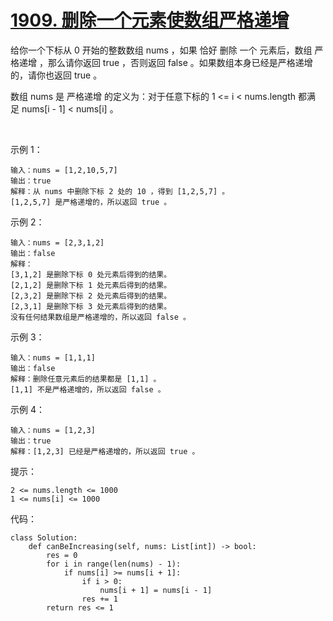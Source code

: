 # [1909. 删除一个元素使数组严格递增](https://leetcode.cn/problems/remove-one-element-to-make-the-array-strictly-increasing/)

给你一个下标从 0 开始的整数数组 nums ，如果 恰好 删除 一个 元素后，数组 严格递增 ，那么请你返回 true ，否则返回 false 。如果数组本身已经是严格递增的，请你也返回 true 。

数组 nums 是 严格递增 的定义为：对于任意下标的 1 <= i < nums.length 都满足 nums[i - 1] < nums[i] 。

 

示例 1：
```
输入：nums = [1,2,10,5,7]
输出：true
解释：从 nums 中删除下标 2 处的 10 ，得到 [1,2,5,7] 。
[1,2,5,7] 是严格递增的，所以返回 true 。
```
示例 2：
```
输入：nums = [2,3,1,2]
输出：false
解释：
[3,1,2] 是删除下标 0 处元素后得到的结果。
[2,1,2] 是删除下标 1 处元素后得到的结果。
[2,3,2] 是删除下标 2 处元素后得到的结果。
[2,3,1] 是删除下标 3 处元素后得到的结果。
没有任何结果数组是严格递增的，所以返回 false 。
```
示例 3：
```
输入：nums = [1,1,1]
输出：false
解释：删除任意元素后的结果都是 [1,1] 。
[1,1] 不是严格递增的，所以返回 false 。
```
示例 4：
```
输入：nums = [1,2,3]
输出：true
解释：[1,2,3] 已经是严格递增的，所以返回 true 。
```

提示：
```
2 <= nums.length <= 1000
1 <= nums[i] <= 1000
```

代码：
```python3
class Solution:
    def canBeIncreasing(self, nums: List[int]) -> bool:
        res = 0
        for i in range(len(nums) - 1):
            if nums[i] >= nums[i + 1]:
                if i > 0:
                    nums[i + 1] = nums[i - 1]
                res += 1
        return res <= 1
```